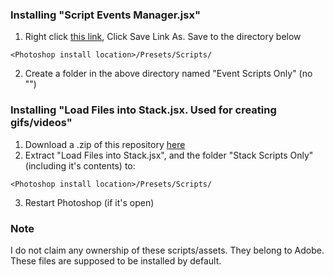 ### Installing "Script Events Manager.jsx"
1. Right click [this link](https://github.com/PizzaBox/imageOnSave/blob/master/Adobe/Script%20Events%20Manager.jsx), Click Save Link As. Save to the directory below
```
<Photoshop install location>/Presets/Scripts/
```
2. Create a folder in the above directory named "Event Scripts Only" (no "")


### Installing "Load Files into Stack.jsx. Used for creating gifs/videos"
1. Download a .zip of this repository [here]()
2. Extract "Load Files into Stack.jsx", and the folder "Stack Scripts Only" (including it's contents) to:
```
<Photoshop install location>/Presets/Scripts/
```
3. Restart Photoshop (if it's open)

### Note
I do not claim any ownership of these scripts/assets. They belong to Adobe. These files are supposed to be installed by default.

